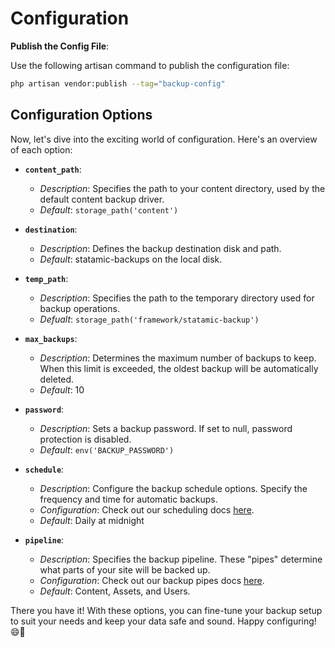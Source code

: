# Configuration

**Publish the Config File**:

Use the following artisan command to publish the configuration file:

```sh
php artisan vendor:publish --tag="backup-config"
```

## Configuration Options

Now, let's dive into the exciting world of configuration. Here's an overview of each option:

- **`content_path`**:

  - _Description_: Specifies the path to your content directory, used by the default content backup driver.
  - _Default_: `storage_path('content')`

- **`destination`**:

  - _Description_: Defines the backup destination disk and path.
  - _Default_: statamic-backups on the local disk.

- **`temp_path`**:

  - _Description_: Specifies the path to the temporary directory used for backup operations.
  - _Defualt_: `storage_path('framework/statamic-backup')`

- **`max_backups`**:

  - _Description_: Determines the maximum number of backups to keep. When this limit is exceeded, the oldest backup will be automatically deleted.
  - _Default_: 10

- **`password`**:

  - _Description_: Sets a backup password. If set to null, password protection is disabled.
  - _Default_: `env('BACKUP_PASSWORD')`

- **`schedule`**:

  - _Description_: Configure the backup schedule options. Specify the frequency and time for automatic backups.
  - _Configuration_: Check out our scheduling docs [here](scheduling.md).
  - _Default_: Daily at midnight

- **`pipeline`**:
  - _Description_: Specifies the backup pipeline. These "pipes" determine what parts of your site will be backed up.
  - _Configuration_: Check out our backup pipes docs [here](pipes.md).
  - _Default_: Content, Assets, and Users.

There you have it! With these options, you can fine-tune your backup setup to suit your needs and keep your data safe and sound. Happy configuring! 😄🚀
